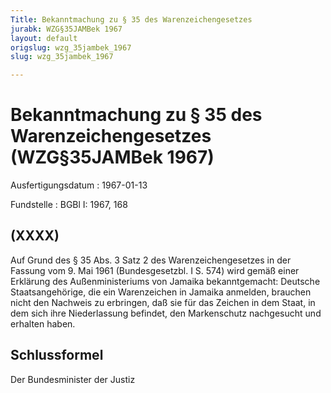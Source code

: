 ```yaml
---
Title: Bekanntmachung zu § 35 des Warenzeichengesetzes
jurabk: WZG§35JAMBek 1967
layout: default
origslug: wzg_35jambek_1967
slug: wzg_35jambek_1967

---
```


# Bekanntmachung zu § 35 des Warenzeichengesetzes (WZG§35JAMBek 1967)

Ausfertigungsdatum
:   1967-01-13

Fundstelle
:   BGBl I: 1967, 168

## (XXXX)

Auf Grund des § 35 Abs. 3 Satz 2 des Warenzeichengesetzes in der
Fassung vom 9. Mai 1961 (Bundesgesetzbl. I S. 574) wird gemäß einer
Erklärung des Außenministeriums von Jamaika bekanntgemacht:
Deutsche Staatsangehörige, die ein Warenzeichen in Jamaika anmelden,
brauchen nicht den Nachweis zu erbringen, daß sie für das Zeichen in
dem Staat, in dem sich ihre Niederlassung befindet, den Markenschutz
nachgesucht und erhalten haben.

## Schlussformel

Der Bundesminister der Justiz

